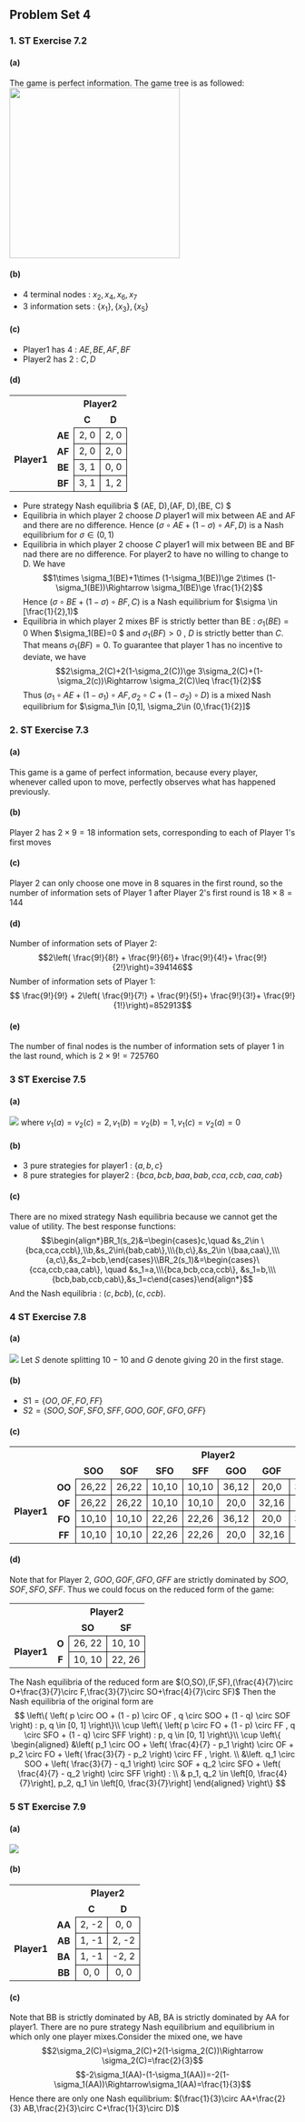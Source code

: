 ## Problem Set 4
### 1. ST Exercise 7.2
#### (a)
The game is perfect information. The game tree is as followed:
<img src='images/4-1a.png' height = 300>
#### (b)
- $4$ terminal nodes : $x_2,x_4,x_6,x_7$
- $3$ information sets : $\{x_1\},\{x_3\},\{x_5\}$
#### (c)
- Player1 has $4$ : $AE,BE,AF,BF$
- Player2 has $2$ : $C,D$
#### (d)
<table>
    <tr>
        <th colspan="2" style="border:none;"></th>
        <th colspan="2" style="border:none; text-align:center">Player2</th>
    </tr>
    <tr>
        <th colspan="2" style="border:none;"></th>
        <th style="border:none; text-align:center;">C</th>
        <th style="border:none; text-align:center;">D</th>
    </tr>
    <tr>
        <th rowspan="4" style="border:none; text-align:center; vertical-align:middle">Player1</th>
        <th style="border:none; text-align:center;">AE</th>
        <td style="border: 1px solid black; text-align:center; vertical-align:middle;">2, 0</td>
        <td style="border: 1px solid black; text-align:center; vertical-align:middle;">2, 0</td>
    </tr>
    <tr>
        <th style="border:none; text-align:center;">AF</th>
        <td style="border: 1px solid black; text-align:center; vertical-align:middle;">2, 0</td>
        <td style="border: 1px solid black; text-align:center; vertical-align:middle;">2, 0</td>
    </tr>
    <tr>
        <th style="border:none; text-align:center;">BE</th>
        <td style="border: 1px solid black; text-align:center; vertical-align:middle;">3, 1</td>
        <td style="border: 1px solid black; text-align:center; vertical-align:middle;">0, 0</td>
    </tr>
    <tr>
        <th style="border:none; text-align:center;">BF</th>
        <td style="border: 1px solid black; text-align:center; vertical-align:middle;">3, 1</td>
        <td style="border: 1px solid black; text-align:center; vertical-align:middle;">1, 2</td>
    </tr>
</table>

- Pure strategy Nash equilibria 
$ (AE, D),(AF, D),(BE, C) $
- Equilibria in which player 2 choose $D$
player1 will mix between AE and AF and there are no difference. Hence $(\sigma \circ AE+ (1-\sigma)\circ AF, D)$ is a Nash equilibrium for $\sigma \in (0,1)$
- Equilibria in which player 2 choose $C$
player1 will mix between BE and BF nad there are no difference. For player2 to have no willing to change to D. We have
$$1\times \sigma_1(BE)+1\times (1-\sigma_1(BE))\ge 2\times (1-\sigma_1(BE))\Rightarrow \sigma_1(BE)\ge \frac{1}{2}$$
Hence $(\sigma \circ BE+ (1-\sigma)\circ BF, C)$ is a Nash equilibrium for $\sigma \in [\frac{1}{2},1)$
- Equilibria in which player 2 mixes
BF is strictly better than BE : $\sigma_1(BE)=0$
When $\sigma_1(BE)=0 $ and $\sigma_1(BF)>0$ , $D$  is strictly better than $C$. That means $\sigma_1(BF)=0$. 
To guarantee that player 1 has no incentive to deviate, we have
$$2\sigma_2(C)+2(1-\sigma_2(C))\ge 3\sigma_2(C)+(1-\sigma_2(c))\Rightarrow \sigma_2(C)\leq \frac{1}{2}$$
Thus $(\sigma_1 \circ AE+ (1-\sigma_1)\circ AF, \sigma_2 \circ C+ (1-\sigma_2)\circ D)$ is a mixed Nash equilibrium for $\sigma_1\in [0,1], \sigma_2\in (0,\frac{1}{2}]$

### 2. ST Exercise 7.3
#### (a) 
This game is a game of perfect information, because every player, whenever called upon to move, perfectly observes what has happened previously.
#### (b)
Player 2 has $2\times 9 = 18$ information sets, corresponding to each of Player 1's first moves
#### (c)
Player 2 can only choose one move in $8$ squares in the first round, so the number of information sets of Player 1 after Player 2's first round is $18\times 8=144$
#### (d)
Number of information sets of Player 2:
$$2\left( \frac{9!}{8!} + \frac{9!}{6!}+ \frac{9!}{4!}+ \frac{9!}{2!}\right)=394146$$
Number of information sets of Player 1:
$$ \frac{9!}{9!} + 2\left( \frac{9!}{7!} + \frac{9!}{5!}+ \frac{9!}{3!}+ \frac{9!}{1!}\right)=852913$$
#### (e)
The number of final nodes is the number of information sets of player 1 in the last round, which is $2\times 9!=725760$

### 3 ST Exercise 7.5
#### (a)
![](images/4-1b.png)
where $v_1(a)=v_2(c)=2,v_1(b)=v_2(b)=1,v_1(c)=v_2(a)=0$
#### (b)
- 3 pure strategies for player1 : $\{a,b,c\}$
- 8 pure strategies for player2 : $\{bca,bcb,baa,bab,cca,ccb,caa,cab\}$
#### (c)
There are no mixed strategy Nash equilibria because we cannot get the value of utility.
The best response functions:
$$\begin{align*}BR_1(s_2)&=\begin{cases}c,\quad &s_2\in \{bca,cca,ccb\},\\b,&s_2\in\{bab,cab\},\\\{b,c\},&s_2\in \{baa,caa\},\\\{a,c\},&s_2=bcb,\end{cases}\\BR_2(s_1)&=\begin{cases}\{cca,ccb,caa,cab\}, \quad &s_1=a,\\\{bca,bcb,cca,ccb\}, &s_1=b,\\\{bcb,bab,ccb,cab\},&s_1=c\end{cases}\end{align*}$$
And the Nash equilibria : $(c,bcb),(c,ccb)$.
### 4 ST Exercise 7.8
#### (a)
![](images/4-4a.png)
Let $S$ denote splitting 10 − 10 and $G$ denote giving 20 in the first stage.
#### (b)
- $S1 = \{OO, OF, FO, FF \}$
- $S2 = \{SOO, SOF, SF O, SF F, GOO, GOF, GF O, GF F \}$
#### (c)

<table>
    <tr>
        <th colspan="2" style="border:none;"></th>
        <th colspan="8" style="border:none; text-align:center">Player2</th>
    </tr>
    <tr>
        <th colspan="2" style="border:none;"></th>
        <th style="border:none; text-align:center;">SOO</th>
        <th style="border:none; text-align:center;">SOF</th>
        <th style="border:none; text-align:center;">SFO</th>
        <th style="border:none; text-align:center;">SFF</th>
        <th style="border:none; text-align:center;">GOO</th>
        <th style="border:none; text-align:center;">GOF</th>
        <th style="border:none; text-align:center;">GFO</th>
        <th style="border:none; text-align:center;">GFF</th>
    </tr>
    <tr>
        <th rowspan="4" style="border:none; text-align:center; vertical-align:middle">Player1</th>
        <th style="border:none; text-align:center;">OO</th>
        <td style="border: 1px solid black; text-align:center; vertical-align:middle;">26,22</td>
        <td style="border: 1px solid black; text-align:center; vertical-align:middle;">26,22</td>
        <td style="border: 1px solid black; text-align:center; vertical-align:middle;">10,10</td>
        <td style="border: 1px solid black; text-align:center; vertical-align:middle;">10,10</td>
        <td style="border: 1px solid black; text-align:center; vertical-align:middle;">36,12</td>
        <td style="border: 1px solid black; text-align:center; vertical-align:middle;">20,0</td>
        <td style="border: 1px solid black; text-align:center; vertical-align:middle;">36,12</td>
        <td style="border: 1px solid black; text-align:center; vertical-align:middle;">20,0</td>
    </tr>
    <tr>
        <th style="border:none; text-align:center;">OF</th>
        <td style="border: 1px solid black; text-align:center; vertical-align:middle;">26,22</td>
        <td style="border: 1px solid black; text-align:center; vertical-align:middle;">26,22</td>
        <td style="border: 1px solid black; text-align:center; vertical-align:middle;">10,10</td>
        <td style="border: 1px solid black; text-align:center; vertical-align:middle;">10,10</td>
        <td style="border: 1px solid black; text-align:center; vertical-align:middle;">20,0</td>
        <td style="border: 1px solid black; text-align:center; vertical-align:middle;">32,16</td>
        <td style="border: 1px solid black; text-align:center; vertical-align:middle;">20,0</td>
        <td style="border: 1px solid black; text-align:center; vertical-align:middle;">32,16</td>
    </tr>
    <tr>
        <th style="border:none; text-align:center;">FO</th>
        <td style="border: 1px solid black; text-align:center; vertical-align:middle;">10,10</td>
        <td style="border: 1px solid black; text-align:center; vertical-align:middle;">10,10</td>
        <td style="border: 1px solid black; text-align:center; vertical-align:middle;">22,26</td>
        <td style="border: 1px solid black; text-align:center; vertical-align:middle;">22,26</td>
        <td style="border: 1px solid black; text-align:center; vertical-align:middle;">36,12</td>
        <td style="border: 1px solid black; text-align:center; vertical-align:middle;">20,0</td>
        <td style="border: 1px solid black; text-align:center; vertical-align:middle;">36,12</td>
        <td style="border: 1px solid black; text-align:center; vertical-align:middle;">20,0</td>
    </tr>
    <tr>
        <th style="border:none; text-align:center;">FF</th>
        <td style="border: 1px solid black; text-align:center; vertical-align:middle;">10,10</td>
        <td style="border: 1px solid black; text-align:center; vertical-align:middle;">10,10</td>
        <td style="border: 1px solid black; text-align:center; vertical-align:middle;">22,26</td>
        <td style="border: 1px solid black; text-align:center; vertical-align:middle;">22,26</td>
        <td style="border: 1px solid black; text-align:center; vertical-align:middle;">20,0</td>
        <td style="border: 1px solid black; text-align:center; vertical-align:middle;">32,16</td>
        <td style="border: 1px solid black; text-align:center; vertical-align:middle;">20,0</td>
        <td style="border: 1px solid black; text-align:center; vertical-align:middle;">32,16</td>
    </tr>
</table>

#### (d)
Note that for Player 2, $GOO,GOF,GFO,GFF$ are strictly dominated by $SOO,SOF,SFO,SFF$. Thus we could focus on the reduced form of the game:
<table>
    <tr>
        <th colspan="2" style="border:none;"></th>
        <th colspan="2" style="border:none; text-align:center">Player2</th>
    </tr>
    <tr>
        <th colspan="2" style="border:none;"></th>
        <th style="border:none; text-align:center;">SO</th>
        <th style="border:none; text-align:center;">SF</th>
    </tr>
    <tr>
        <th rowspan="2" style="border:none; text-align:center; vertical-align:middle">Player1</th>
        <th style="border:none; text-align:center;">O</th>
        <td style="border: 1px solid black; text-align:center; vertical-align:middle;">26, 22</td>
        <td style="border: 1px solid black; text-align:center; vertical-align:middle;">10, 10</td>
    </tr>
    <tr>
        <th style="border:none; text-align:center;">F</th>
        <td style="border: 1px solid black; text-align:center; vertical-align:middle;">10, 10</td>
        <td style="border: 1px solid black; text-align:center; vertical-align:middle;">22, 26</td>
    </tr>
</table>

The Nash equilibria of the reduced form are $(O,SO),(F,SF),(\frac{4}{7}\circ O+\frac{3}{7}\circ F,\frac{3}{7}\circ SO+\frac{4}{7}\circ SF)$
Then the Nash equilibria of the original form are
$$
\left\{ \left( p \circ OO + (1 - p) \circ OF , q \circ SOO + (1 - q) \circ SOF \right) : p, q \in [0, 1] \right\}\\
\cup
\left\{ \left( p \circ FO + (1 - p) \circ FF , q \circ SFO + (1 - q) \circ SFF \right) : p, q \in [0, 1] \right\}\\
\cup
\left\{
\begin{aligned}
&\left( p_1 \circ OO + \left( \frac{4}{7} - p_1 \right) \circ OF + p_2 \circ FO + \left( \frac{3}{7} - p_2 \right) \circ FF , \right. \\
&\left. q_1 \circ SOO + \left( \frac{3}{7} - q_1 \right) \circ SOF + q_2 \circ SFO + \left( \frac{4}{7} - q_2 \right) \circ SFF \right) : \\
& p_1, q_2 \in \left[0, \frac{4}{7}\right], p_2, q_1 \in \left[0, \frac{3}{7}\right]
\end{aligned}
\right\}
$$

### 5 ST Exercise 7.9
#### (a)
![](images/4-5a.png)
#### (b)

<table>
    <tr>
        <th colspan="2" style="border:none;"></th>
        <th colspan="2" style="border:none; text-align:center">Player2</th>
    </tr>
    <tr>
        <th colspan="2" style="border:none;"></th>
        <th style="border:none; text-align:center;">C</th>
        <th style="border:none; text-align:center;">D</th>
    </tr>
    <tr>
        <th rowspan="4" style="border:none; text-align:center; vertical-align:middle">Player1</th>
        <th style="border:none; text-align:center;">AA</th>
        <td style="border: 1px solid black; text-align:center; vertical-align:middle;">2, -2</td>
        <td style="border: 1px solid black; text-align:center; vertical-align:middle;">0, 0</td>
    </tr>
    <tr>
        <th style="border:none; text-align:center;">AB</th>
        <td style="border: 1px solid black; text-align:center; vertical-align:middle;">1, -1</td>
        <td style="border: 1px solid black; text-align:center; vertical-align:middle;">2, -2</td>
    </tr>
    <tr>
        <th style="border:none; text-align:center;">BA</th>
        <td style="border: 1px solid black; text-align:center; vertical-align:middle;">1, -1</td>
        <td style="border: 1px solid black; text-align:center; vertical-align:middle;">-2, 2</td>
    </tr>
    <tr>
        <th style="border:none; text-align:center;">BB</th>
        <td style="border: 1px solid black; text-align:center; vertical-align:middle;">0, 0</td>
        <td style="border: 1px solid black; text-align:center; vertical-align:middle;">0, 0</td>
    </tr>
</table>

#### (c)
Note that BB is strictly dominated by AB, BA is strictly dominated by AA for player1.
There are no pure strategy Nash equilibrium and equilibrium in which only one player mixes.Consider the mixed one, we have
$$2\sigma_2(C)=\sigma_2(C)+2(1-\sigma_2(C))\Rightarrow \sigma_2(C)=\frac{2}{3}$$
$$-2\sigma_1(AA)-(1-\sigma_1(AA))=-2(1-\sigma_1(AA))\Rightarrow\sigma_1(AA)=\frac{1}{3}$$
Hence there are only one Nash equilibrium: $(\frac{1}{3}\circ AA+\frac{2}{3} AB,\frac{2}{3}\circ C+\frac{1}{3}\circ D)$